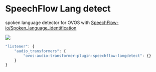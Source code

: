 # SpeechFlow Lang detect

spoken language detector for OVOS with [SpeechFlow-io/Spoken_language_identification](https://github.com/SpeechFlow-io/Spoken_language_identification)


![](https://github.com/zhong-ying-china/Multi-Spoken-language-recognition/raw/main/fleurs.jpg)

```javascript
"listener": {
    "audio_transformers": {
        "ovos-audio-transformer-plugin-speechflow-langdetect": {}
    }
}
```